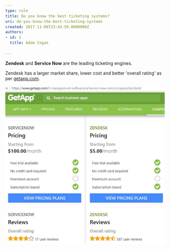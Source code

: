 ```yaml
---
type: rule
title: Do you know the best ticketing systems?
uri: do-you-know-the-best-ticketing-systems
created: 2017-11-06T23:43:59.0000000Z
authors:
- id: 1
  title: Adam Cogan

---
```


**Zendesk** and      **Service Now** are the leading ticketing engines.

Zendesk has a larger market share, lower cost and better 'overall rating' as per     [getapp.com](https://www.getapp.com/it-management-software/a/service-now-com/compare/zendesk/).
 
![Zendesk vs Service Now](comparison.png)
